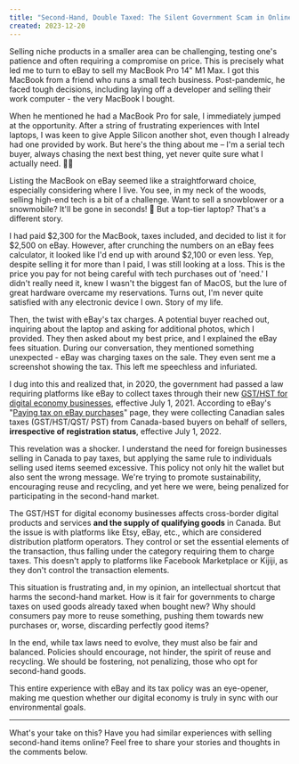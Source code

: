```yaml
---
title: "Second-Hand, Double Taxed: The Silent Government Scam in Online Reselling"
created: 2023-12-20
---
```

Selling niche products in a smaller area can be challenging, testing one's patience and often requiring a compromise on price. This is precisely what led me to turn to eBay to sell my MacBook Pro 14" M1 Max. I got this MacBook from a friend who runs a small tech business. Post-pandemic, he faced tough decisions, including laying off a developer and selling their work computer - the very MacBook I bought.

When he mentioned he had a MacBook Pro for sale, I immediately jumped at the opportunity. After a string of frustrating experiences with Intel laptops, I was keen to give Apple Silicon another shot, even though I already had one provided by work. But here's the thing about me – I'm a serial tech buyer, always chasing the next best thing, yet never quite sure what I actually need. 🤦😬

Listing the MacBook on eBay seemed like a straightforward choice, especially considering where I live. You see, in my neck of the woods, selling high-end tech is a bit of a challenge. Want to sell a snowblower or a snowmobile? It'll be gone in seconds! 🤣 But a top-tier laptop? That's a different story.

I had paid \$2,300 for the MacBook, taxes included, and decided to list it for \$2,500 on eBay. However, after crunching the numbers on an eBay fees calculator, it looked like I'd end up with around \$2,100 or even less. Yep, despite selling it for more than I paid, I was still looking at a loss. This is the price you pay for not being careful with tech purchases out of 'need.' I didn't really need it, knew I wasn't the biggest fan of MacOS, but the lure of great hardware overcame my reservations. Turns out, I'm never quite satisfied with any electronic device I own. Story of my life.

Then, the twist with eBay's tax charges. A potential buyer reached out, inquiring about the laptop and asking for additional photos, which I provided. They then asked about my best price, and I explained the eBay fees situation. During our conversation, they mentioned something unexpected - eBay was charging taxes on the sale. They even sent me a screenshot showing the tax. This left me speechless and infuriated.

I dug into this and realized that, in 2020, the government had passed a law requiring platforms like eBay to collect taxes through their new [GST/HST for digital economy businesses](https://www.canada.ca/en/revenue-agency/services/tax/businesses/topics/gst-hst-businesses/digital-economy.html), effective July 1, 2021. According to eBay's "[Paying tax on eBay purchases](https://www.ebay.ca/help/buying/paying-items/paying-tax-ebay-purchases.html?id=4771)" page, they were collecting Canadian sales taxes (GST/HST/QST/ PST) from Canada-based buyers on behalf of sellers, **irrespective of registration status**, effective July 1, 2022.

This revelation was a shocker. I understand the need for foreign businesses selling in Canada to pay taxes, but applying the same rule to individuals selling used items seemed excessive. This policy not only hit the wallet but also sent the wrong message. We're trying to promote sustainability, encouraging reuse and recycling, and yet here we were, being penalized for participating in the second-hand market.

The GST/HST for digital economy businesses affects cross-border digital products and services **and the supply of qualifying goods** in Canada. But the issue is with platforms like Etsy, eBay, etc., which are considered distribution platform operators. They control or set the essential elements of the transaction, thus falling under the category requiring them to charge taxes. This doesn't apply to platforms like Facebook Marketplace or Kijiji, as they don't control the transaction elements.

This situation is frustrating and, in my opinion, an intellectual shortcut that harms the second-hand market. How is it fair for governments to charge taxes on used goods already taxed when bought new? Why should consumers pay more to reuse something, pushing them towards new purchases or, worse, discarding perfectly good items?

In the end, while tax laws need to evolve, they must also be fair and balanced. Policies should encourage, not hinder, the spirit of reuse and recycling. We should be fostering, not penalizing, those who opt for second-hand goods.

This entire experience with eBay and its tax policy was an eye-opener, making me question whether our digital economy is truly in sync with our environmental goals.

---

What's your take on this? Have you had similar experiences with selling second-hand items online? Feel free to share your stories and thoughts in the comments below.